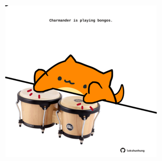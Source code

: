 <!-- built at 03/09/2023, 13:01:08 UTC -->
<p align="center">
  <img width="500" height="500" src="./ReadmeImage.svg">
</p>

